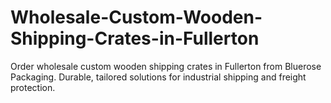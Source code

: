 # Wholesale-Custom-Wooden-Shipping-Crates-in-Fullerton
Order wholesale custom wooden shipping crates in Fullerton from Bluerose Packaging. Durable, tailored solutions for industrial shipping and freight protection.
